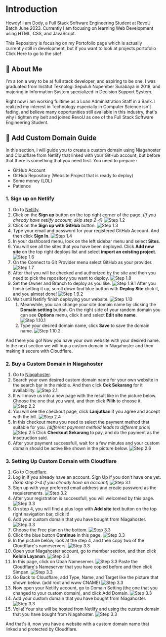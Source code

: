 
# Introduction

Howdy! I am Dody, a Full Stack Software Engineering Student at RevoU Batch June 2023. Currently I am focusing on learning Web Development using HTML, CSS, and JavaScript.

This Repository is focusing on my Portofolio page which is actually currently still in development, but if you want to look at projects portofolio Click Here to go to the site!


## 🚀 About Me
I'm a (on a way to be a) full stack developer, and aspiring to be one. I was graduated from Institut Teknologi Sepuluh Nopember Surabaya in 2018, and majoring in Information System specialized in Decision Support System.

Right now i am working fulltime as a Loan Administration Staff in a Bank. I realized my interest in Technology especially in Computer Science isn't fading, and believe many opportunities still available in this industry, that's why i tighten my belt and joined RevoU as one of the Full Stack Software Engineering Student. 


## 📖 Add Custom Domain Guide
In this section, i will guide you to create a custom domain using Niagahoster and Cloudflare from Netlify that linked with your GitHub account, but before that there is something that you need first.
You need to prepare :
- GitHub Account 
- GitHub Repository (Website Project that is ready to deploy)
- Some money (LOL)
- Patience 

### 1. Sign up on Netlify
1. Go to [Netlify](https://www.netlify.com/).
2. Click on the **Sign up** button on the top right corner of the page. *(If you already have netlify account, skip step 2-4)*
![Step 1.2](/readme-img/Screenshot%202023-07-07%20224715.png)
3. Click on the **Sign up with GitHub** button.
![Step 1.3](/readme-img/Screenshot%202023-07-07%20225112.png)
4. Type your email and password for your registered GitHub Account. And then click **Sign In**.
![Step 1.4](/readme-img/Screenshot%202023-07-07%20225906.png)
5. In your dashboard menu, look on the left sidebar menu and select **Sites**.
6. You will see all the sites that you have been deployed. Click **Add new site** on the top right deploys list and select **import an existing project**.
![Step 1.6](/readme-img/Screenshot%202023-07-07%20230428.png)
7. On the Connect to Git Provider menu select GitHub as your provider.
![Step 1.7](/readme-img/Screenshot%202023-07-07%20230657.png)
8. After that you will be checked and authorized by the site and then you need to pick the repository you want to deploy.
![Step 1.8](/readme-img/Screenshot%202023-07-07%20230947.png)
9. Set the Owner and Branch to deploy as you like. 
![Step 1.9.1](/readme-img/Screenshot%202023-07-07%20231322.png)
After you finish setting it up, scroll down find blue button with **Deploy Site** click it, and you almost done!
![Step 1.9.2](/Screenshot%202023-07-07%20231335.png)
10. Wait until Netlify finish deploying your website.
![Step 1.10](/readme-img/Screenshot%202023-07-07%20232040.png)
    1. Meanwhile, you can change your site domain name by clicking the **Domain setting** button. On the right side of your random domain you can see **Options** menu, click it and select **Edit site name**.
    ![Step 1.10.1](/readme-img/Screenshot%202023-07-07%20232122.png)
    2. Type your desired domain name, click **Save** to save the domain name.
    ![Step 1.10.2](/readme-img/Screenshot%202023-07-07%20232228.png)

And there you go! Now you have your own website with your desired name. In the next section we will buy a custom domain in Niagahoster and then making it secure with Cloudflare.

### 2. Buy a Custom Domain in Niagahoster
1. Go to [Niagahoster](https://www.niagahoster.co.id/).
2. Search your own desired custom domain name for your own website in the search bar in the middle. And then click **Cek Sekarang** for it availability.
![Step 2.1](/readme-img/1.PNG)
3. It will move us into a new page with the result like in the picture below. Choose the one that you want, and then click **Pilih** to choose it.
![Step 2.2](/readme-img/2.PNG)
4. You will see the checkout page, click **Lanjutkan** if you agree and accept with the bill.
![Step 2.4](/readme-img/3.PNG)
5. In this checkout menu you need to select the payment method that suitable for you. *(different payment method leads to different price)*
![Step 2.5](/readme-img/4.PNG)
Click **Checkout Sekarang** to pay, and do the payment as the insctruction said.
6. After your payment successfull, wait for a few minutes and your custom domain should be active like shown in the picture below.
![Step 2.6](/readme-img/5.PNG)

### 3. Setting Up Custom Domain with Cloudflare
1. Go to [Cloudflare](https://dash.cloudflare.com/).
2. Log in if you already have an account. Sign Up if you don't have one yet. *(Skip step 2-4 if you already have an account)*
![Step 3.1](/readme-img/6.PNG)
3. Sign up with your preferred email address and create password as the requierements.
![Step 3.2](/readme-img/7.PNG)
4. After your registration is successfull, you will welcomed by this page.
![Step 3.3](/readme-img/8.PNG)
5. On step 4, you will find a plus logo with **Add site** text button on the top right navigation bar, click it!
6. Add your custom domain that you have bought from Niagahoster.
![Step 3.3](/readme-img/11.png)
7. Choose the Free plan on the bottom.
![Step 3.3](/readme-img/12.png)
8. Click the blue button **Continue** in this page.
![Step 3.3](/readme-img/13.png)
9. In the picture below, look at the step 4, and then copy two of the Cloudflare's nameservers.
![Step 3.3](/readme-img/14.png)
10. Open your Niagahoster account, go to member section, and then click **Kelola Layanan**.
![Step 3.3](/readme-img/15.png)
11. In this page, click on Ubah Nameserver.
![Step 3.3](/readme-img/16.png)
    Paste the Cloudflare's Nameserver that you have copied before and then click Simpan. 
![Step 3.3](/readme-img/17.png)
12. Go Back to Cloudflare, add Type, Name, and Target like the picture that shown below. (add root and www CNAME)
![Step 3.3](/readme-img/19.png)
13. Now open your Netlify account, go to Domain Setting (the one that you changed to your custom domain), and click Add Domain.
![Step 3.3](/readme-img/20.png)
14. Add your custom domain that you have bought from Niagahoster.
![Step 3.3](/readme-img/21.png)
15. Voila! Your site will be hosted from Netlify and using the custom domain that you have bought from Niagahoster.
![Step 3.3](/readme-img/22.png)

And that's it, now you have a website with a custom domain name that linked and protected by Cloudflare.